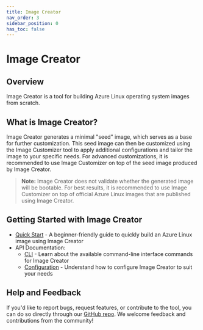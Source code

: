 ```yaml
---
title: Image Creator
nav_order: 3
sidebar_position: 0
has_toc: false
---
```


# Image Creator

## Overview

Image Creator is a tool for building Azure Linux operating system images from scratch.

## What is Image Creator?

Image Creator generates a minimal "seed" image, which serves as a base for further customization.
This seed image can then be customized using the Image Customizer tool to apply additional
configurations and tailor the image to your specific needs. For advanced customizations, it is
recommended to use Image Customizer on top of the seed image produced by Image Creator.

> **Note:** Image Creator does not validate whether the generated image will be bootable. For best
> results, it is recommended to use Image Customizer on top of official Azure Linux images that are
> published using Image Creator.

## Getting Started with Image Creator

- [Quick Start](./quick-start/quick-start.md) - A beginner-friendly guide to
  quickly build an Azure Linux image using Image Creator
- API Documentation:
  - [CLI](./api/cli.md) - Learn about the available command-line interface
    commands for Image Creator
  - [Configuration](./api/configuration/configuration.md) - Understand how to configure Image
    Creator to suit your needs

## Help and Feedback

If you'd like to report bugs, request features, or contribute to the tool, you
can do so directly through our [GitHub
repo](https://github.com/microsoft/azure-linux-image-tools). We welcome feedback
and contributions from the community!
